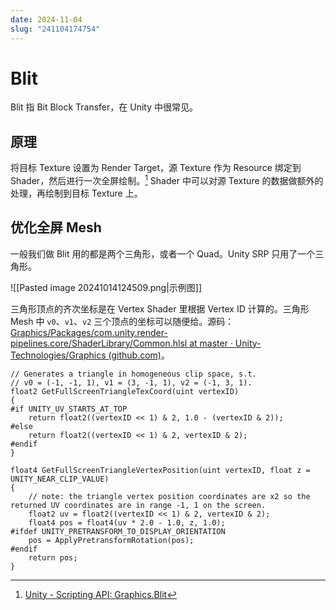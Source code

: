 ```yaml
---
date: 2024-11-04
slug: "241104174754"
---
```


# Blit

Blit 指 Bit Block Transfer，在 Unity 中很常见。

## 原理

将目标 Texture 设置为 Render Target，源 Texture 作为 Resource 绑定到 Shader，然后进行一次全屏绘制。[^1] Shader 中可以对源 Texture 的数据做额外的处理，再绘制到目标 Texture 上。

## 优化全屏 Mesh

一般我们做 Blit 用的都是两个三角形，或者一个 Quad。Unity SRP 只用了一个三角形。

![[Pasted image 20241014124509.png|示例图]]

三角形顶点的齐次坐标是在 Vertex Shader 里根据 Vertex ID 计算的。三角形 Mesh 中 `v0`、`v1`、`v2` 三个顶点的坐标可以随便给。源码：[Graphics/Packages/com.unity.render-pipelines.core/ShaderLibrary/Common.hlsl at master · Unity-Technologies/Graphics (github.com)](https://github.com/Unity-Technologies/Graphics/blob/master/Packages/com.unity.render-pipelines.core/ShaderLibrary/Common.hlsl)。

``` hlsl
// Generates a triangle in homogeneous clip space, s.t.
// v0 = (-1, -1, 1), v1 = (3, -1, 1), v2 = (-1, 3, 1).
float2 GetFullScreenTriangleTexCoord(uint vertexID)
{
#if UNITY_UV_STARTS_AT_TOP
    return float2((vertexID << 1) & 2, 1.0 - (vertexID & 2));
#else
    return float2((vertexID << 1) & 2, vertexID & 2);
#endif
}

float4 GetFullScreenTriangleVertexPosition(uint vertexID, float z = UNITY_NEAR_CLIP_VALUE)
{
    // note: the triangle vertex position coordinates are x2 so the returned UV coordinates are in range -1, 1 on the screen.
    float2 uv = float2((vertexID << 1) & 2, vertexID & 2);
    float4 pos = float4(uv * 2.0 - 1.0, z, 1.0);
#ifdef UNITY_PRETRANSFORM_TO_DISPLAY_ORIENTATION
    pos = ApplyPretransformRotation(pos);
#endif
    return pos;
}
```

[^1]: [Unity - Scripting API: Graphics.Blit](https://docs.unity3d.com/ScriptReference/Graphics.Blit.html)
